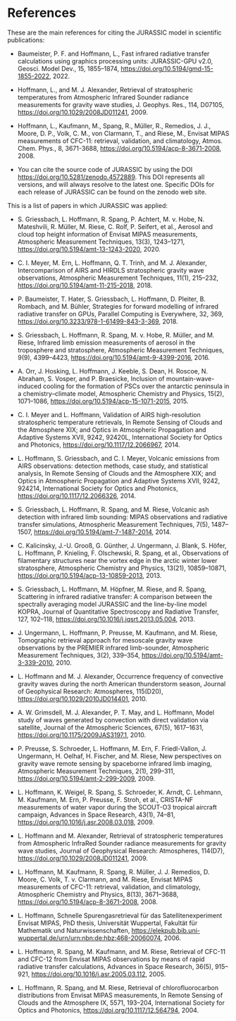 # References

These are the main references for citing the JURASSIC model in
scientific publications:

- Baumeister, P. F. and Hoffmann, L., Fast infrared radiative transfer
  calculations using graphics processing units: JURASSIC-GPU v2.0,
  Geosci. Model Dev., 15, 1855–1874,
  <https://doi.org/10.5194/gmd-15-1855-2022>, 2022.

- Hoffmann, L., and M. J. Alexander, Retrieval of stratospheric
  temperatures from Atmospheric Infrared Sounder radiance measurements
  for gravity wave studies, J. Geophys. Res., 114, D07105,
  <https://doi.org/10.1029/2008JD011241>, 2009.

- Hoffmann, L., Kaufmann, M., Spang, R., Müller, R., Remedios, J. J.,
  Moore, D. P., Volk, C. M., von Clarmann, T., and Riese, M., Envisat
  MIPAS measurements of CFC-11: retrieval, validation, and
  climatology, Atmos. Chem. Phys., 8, 3671-3688,
  <https://doi.org/10.5194/acp-8-3671-2008>, 2008.

- You can cite the source code of JURASSIC by using the DOI
  <https://doi.org/10.5281/zenodo.4572889>. This DOI represents all
  versions, and will always resolve to the latest one. Specific DOIs
  for each release of JURASSIC can be found on the zenodo web site.

This is a list of papers in which JURASSIC was applied:

- S. Griessbach, L. Hoffmann, R. Spang, P. Achtert, M. v. Hobe,
  N. Mateshvili, R. Müller, M. Riese, C. Rolf, P. Seifert, et al.,
  Aerosol and cloud top height information of Envisat MIPAS
  measurements, Atmospheric Measurement Techniques, 13(3), 1243–1271,
  <https://doi.org/10.5194/amt-13-1243-2020>, 2020.

- C. I. Meyer, M. Ern, L. Hoffmann, Q. T. Trinh, and M. J. Alexander,
  Intercomparison of AIRS and HIRDLS stratospheric gravity wave
  observations, Atmospheric Measurement Techniques, 11(1), 215–232,
  <https://doi.org/10.5194/amt-11-215-2018>, 2018.

- P. Baumeister, T. Hater, S. Griessbach, L. Hoffmann, D. Pleiter,
  B. Rombach, and M. Bühler, Strategies for forward modelling of
  infrared radiative transfer on GPUs, Parallel Computing is
  Everywhere, 32, 369,
  <https://doi.org/10.3233/978-1-61499-843-3-369>, 2018.

- S. Griessbach, L. Hoffmann, R. Spang, M. v. Hobe, R. Müller, and
  M. Riese, Infrared limb emission measurements of aerosol in the
  troposphere and stratosphere, Atmospheric Measurement Techniques,
  9(9), 4399–4423, <https://doi.org/10.5194/amt-9-4399-2016>, 2016.

- A. Orr, J. Hosking, L. Hoffmann, J. Keeble, S. Dean, H. Roscoe,
  N. Abraham, S. Vosper, and P. Braesicke, Inclusion of
  mountain-wave-induced cooling for the formation of PSCs over the
  antarctic peninsula in a chemistry–climate model, Atmospheric
  Chemistry and Physics, 15(2), 1071–1086,
  <https://doi.org/10.5194/acp-15-1071-2015>, 2015.

- C. I. Meyer and L. Hoffmann, Validation of AIRS high-resolution
  stratospheric temperature retrievals, In Remote Sensing of Clouds
  and the Atmosphere XIX; and Optics in Atmospheric Propagation and
  Adaptive Systems XVII, 9242, 92420L, International Society for
  Optics and Photonics, <https://doi.org/10.1117/12.2066967>, 2014.

- L. Hoffmann, S. Griessbach, and C. I. Meyer, Volcanic emissions from
  AIRS observations: detection methods, case study, and statistical
  analysis, In Remote Sensing of Clouds and the Atmosphere XIX; and
  Optics in Atmospheric Propagation and Adaptive Systems XVII, 9242,
  924214, International Society for Optics and Photonics,
  <https://doi.org/10.1117/12.2066326>, 2014.

- S. Griessbach, L. Hoffmann, R. Spang, and M. Riese, Volcanic ash
  detection with infrared limb sounding: MIPAS observations and
  radiative transfer simulations, Atmospheric Measurement Techniques,
  7(5), 1487–1507, <https://doi.org/10.5194/amt-7-1487-2014>, 2014.

- C. Kalicinsky, J.-U. Grooß, G. Günther, J. Ungermann, J. Blank,
  S. Höfer, L. Hoffmann, P. Knieling, F. Olschewski, R. Spang, et al.,
  Observations of filamentary structures near the vortex edge in the
  arctic winter lower stratosphere, Atmospheric Chemistry and Physics,
  13(21), 10859–10871, <https://doi.org/10.5194/acp-13-10859-2013>,
  2013.

- S. Griessbach, L. Hoffmann, M. Höpfner, M. Riese, and R. Spang,
  Scattering in infrared radiative transfer: A comparison between the
  spectrally averaging model JURASSIC and the line-by-line model
  KOPRA, Journal of Quantitative Spectroscopy and Radiative Transfer,
  127, 102–118, <https://doi.org/10.1016/j.jqsrt.2013.05.004>, 2013.

- J. Ungermann, L. Hoffmann, P. Preusse, M. Kaufmann, and M. Riese,
  Tomographic retrieval approach for mesoscale gravity wave
  observations by the PREMIER infrared limb-sounder, Atmospheric
  Measurement Techniques, 3(2), 339–354,
  <https://doi.org/10.5194/amt-3-339-2010>, 2010.

- L. Hoffmann and M. J. Alexander, Occurrence frequency of convective
  gravity waves during the north American thunderstorm season, Journal
  of Geophysical Research: Atmospheres, 115(D20),
  <https://doi.org/10.1029/2010JD014401>, 2010.

- A. W. Grimsdell, M. J. Alexander, P. T. May, and L. Hoffmann, Model
  study of waves generated by convection with direct validation via
  satellite, Journal of the Atmospheric Sciences, 67(5), 1617–1631,
  <https://doi.org/10.1175/2009JAS3197.1>, 2010.

- P. Preusse, S. Schroeder, L. Hoffmann, M. Ern, F. Friedl-Vallon,
  J. Ungermann, H. Oelhaf, H. Fischer, and M. Riese, New perspectives
  on gravity wave remote sensing by spaceborne infrared limb imaging,
  Atmospheric Measurement Techniques, 2(1), 299–311,
  <https://doi.org/10.5194/amt-2-299-2009>, 2009.

- L. Hoffmann, K. Weigel, R. Spang, S. Schroeder, K. Arndt,
  C. Lehmann, M. Kaufmann, M. Ern, P. Preusse, F. Stroh, et al.,
  CRISTA-NF measurements of water vapor during the SCOUT-O3 tropical
  aircraft campaign, Advances in Space Research, 43(1), 74–81,
  <https://doi.org/10.1016/j.asr.2008.03.018>, 2009.

- L. Hoffmann and M. Alexander, Retrieval of stratospheric
  temperatures from Atmospheric InfraRed Sounder radiance measurements
  for gravity wave studies, Journal of Geophysical Research:
  Atmospheres, 114(D7), <https://doi.org/10.1029/2008JD011241>, 2009.

- L. Hoffmann, M. Kaufmann, R. Spang, R. Müller, J. J. Remedios,
  D. Moore, C. Volk, T. v. Clarmann, and M. Riese, Envisat MIPAS
  measurements of CFC-11: retrieval, validation, and climatology,
  Atmospheric Chemistry and Physics, 8(13), 3671–3688,
  <https://doi.org/10.5194/acp-8-3671-2008>, 2008.

- L. Hoffmann, Schnelle Spurengasretrieval für das
  Satellitenexperiment Envisat MIPAS, PhD thesis, Universität
  Wuppertal, Fakultät für Mathematik und Naturwissenschaften,
  <https://elekpub.bib.uni-wuppertal.de/urn/urn:nbn:de:hbz:468-20060074>,
  2006.

- L. Hoffmann, R. Spang, M. Kaufmann, and M. Riese, Retrieval of
  CFC-11 and CFC-12 from Envisat MIPAS observations by means of rapid
  radiative transfer calculations, Advances in Space Research, 36(5),
  915–921, <https://doi.org/10.1016/j.asr.2005.03.112>, 2005.

- L. Hoffmann, R. Spang, and M. Riese, Retrieval of chlorofluorocarbon
  distributions from Envisat MIPAS measurements, In Remote Sensing of
  Clouds and the Atmosphere IX, 5571, 193–204, International Society
  for Optics and Photonics, <https://doi.org/10.1117/12.564794>, 2004.
